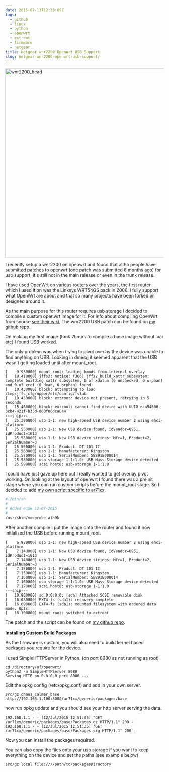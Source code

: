 ```yaml
---
date: 2015-07-13T12:39:09Z
tags:
  - github
  - linux
  - python
  - openwrt
  - extroot
  - firmware
  - netgear
title: Netgear wnr2200 OpenWrt USB Support
slug: netgear-wnr2200-openwrt-usb-support/
---
```


<p class="text-center"><img width="600px" src="/media/images/2015/07/wnr2200_head.jpg" alt="wnr2200_head"></p>

I recently setup a wnr2200 on openwrt and found that altho people have submitted patches to openwrt (one patch was submitted 6 months ago) for usb support, it's still not in the main release or even in the trunk release.

I have used OpenWrt on various routers over the years, the first router which I used it on was the Linksys WRT54GS back in 2006.
I fully support what OpenWrt are about and that so many projects have been forked or designed around it.

As the main purpose for this router requires usb storage I decided to compile a custom openwrt image for it.
For info about compiling OpenWrt from source <a href="http://wiki.openwrt.org/doc/howto/buildroot.exigence" target="_blank">see their wiki.</a>
The wnr2200 USB patch can be found on <a href="https://github.com/equk/openwrt" target="_blank">my <i class="fa fa-github-alt"></i> github repo</a>.

On making my first image (took 2hours to compile a base image without luci etc) I found USB worked.

The only problem was when trying to pivot overlay the device was unable to find anything on USB.
Looking in dmesg it seemed apparent that the USB wasn't getting loaded until after mount_root.

    [    9.930000] mount_root: loading kmods from internal overlay
    [   10.410000] jffs2: notice: (366) jffs2_build_xattr_subsystem: complete building xattr subsystem, 0 of xdatum (0 unchecked, 0 orphan) and 0 of xref (0 dead, 0 orphan) found.
    [   10.430000] block: attempting to load /tmp/jffs_cfg/upper/etc/config/fstab
    [   10.450000] block: extroot: device not present, retrying in 5 seconds
    [   15.460000] block: extroot: cannot find device with UUID eca54660-3cb4-421f-b35d-d60f86dca6a4
    ---snip---
    [   25.390000] usb 1-1: new high-speed USB device number 2 using ehci-platform
    [   25.550000] usb 1-1: New USB device found, idVendor=0951, idProduct=1613
    [   25.550000] usb 1-1: New USB device strings: Mfr=1, Product=2, SerialNumber=3
    [   25.560000] usb 1-1: Product: DT 101 II
    [   25.560000] usb 1-1: Manufacturer: Kingston
    [   25.570000] usb 1-1: SerialNumber: 5B891E000014
    [   25.580000] usb-storage 1-1:1.0: USB Mass Storage device detected
    [   25.590000] scsi host0: usb-storage 1-1:1.0

I could have just gave up here but I really wanted to get overlay pivot working.
On looking at the layout of openwrt I found there was a preinit stage where you can run custom scripts before the mount_root stage.
So I decided to add <a href="https://raw.githubusercontent.com/equk/openwrt/master/wnr2200/target/linux/ar71xx/base-files/lib/preinit/83_load_ath9k_mod" target="_blank">my own script specific to ar71xx</a>.

```bash
#!/bin/sh
#
# Added equk 12-07-2015
#
/usr/sbin/modprobe ath9k
```

After another compile I put the image onto the router and found it now initialized the USB before running mount_root.

    [    6.980000] usb 1-1: new high-speed USB device number 2 using ehci-platform
    [    7.140000] usb 1-1: New USB device found, idVendor=0951, idProduct=1613
    [    7.140000] usb 1-1: New USB device strings: Mfr=1, Product=2, SerialNumber=3
    [    7.150000] usb 1-1: Product: DT 101 II
    [    7.150000] usb 1-1: Manufacturer: Kingston
    [    7.160000] usb 1-1: SerialNumber: 5B891E000014
    [    7.160000] usb-storage 1-1:1.0: USB Mass Storage device detected
    [    7.170000] scsi host0: usb-storage 1-1:1.0
    ---snip---
    [   10.900000] sd 0:0:0:0: [sda] Attached SCSI removable disk
    [   16.080000] EXT4-fs (sda1): recovery complete
    [   16.090000] EXT4-fs (sda1): mounted filesystem with ordered data mode. Opts:
    [   16.100000] mount_root: switched to extroot

The patch and the script can be found on <a href="https://github.com/equk/openwrt" target="_blank">my <i class="fa fa-github-alt"></i> github repo</a>.
<br/><br/>
**Installing Custom Build Packages**

As the firmware is custom, you will also need to build kernel based packages you require for the device.

I used SimpleHTTPServer in Python. (on port 8080 as not running as root)

    cd /directory/of/openwrt/
    python2 -m SimpleHTTPServer 8080
    Serving HTTP on 0.0.0.0 port 8080 ...

Edit the opkg config (/etc/opkg.conf) and add in your own server.

    src/gz chaos_calmer_base http://192.168.1.100:8080/ar71xx/generic/packages/base

now run opkg update and you should see your http server serving the data.

    192.168.1.1 - - [12/Jul/2015 12:51:35] "GET /ar71xx/generic/packages/base/Packages.gz HTTP/1.1" 200 -
    192.168.1.1 - - [12/Jul/2015 12:51:35] "GET /ar71xx/generic/packages/base/Packages.sig HTTP/1.1" 200 -

Now you can install the packages required.

You can also copy the files onto your usb storage if you want to keep everything on the device and set the paths (see example below)

    src/gz local file:////path/to/packagesDirectory
